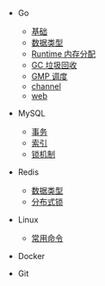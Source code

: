 - Go

  - [基础]()
  - [数据类型](docs/go/data-type/str.md)
  - [Runtime 内存分配]()
  - [GC 垃圾回收]()
  - [GMP 调度]()
  - [channel]()
  - [web]()

- MySQL

  - [事务]()
  - [索引]()
  - [锁机制]()

- Redis

  - [数据类型]()
  - [分布式锁]()

- Linux

  - [常用命令]()

- Docker

- Git



